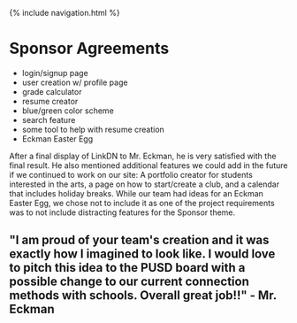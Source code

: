 {% include navigation.html %}
# Sponsor Agreements
- login/signup page
- user creation w/ profile page
- grade calculator
- resume creator
- blue/green color scheme
- search feature
- some tool to help with resume creation
- Eckman Easter Egg


After a final display of LinkDN to Mr. Eckman, he is very satisfied with the final result. He also mentioned additional features we could add in the future if we continued to work on our site: A portfolio creator for students interested in the arts, a page on how to start/create a club, and a calendar that includes holiday breaks. While our team had ideas for an Eckman Easter Egg, we chose not to include it as one of the project requirements was to not include distracting features for the Sponsor theme. 

## "I am proud of your team's creation and it was exactly how I imagined to look like. I would love to pitch this idea to the PUSD board with a possible change to our current connection methods with schools. Overall great job!!" - Mr. Eckman 
